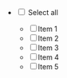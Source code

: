 <ul>
    <li><input type="checkbox" id="select_all" /> Select all</li>
    <ul>
        <li><input type="checkbox" class="checkbox" value="1"/>Item 1</li>
        <li><input type="checkbox" class="checkbox" value="2"/>Item 2</li>
        <li><input type="checkbox" class="checkbox" value="3"/>Item 3</li>
        <li><input type="checkbox" class="checkbox" value="4"/>Item 4</li>
        <li><input type="checkbox" class="checkbox" value="5"/>Item 5</li>
    </ul>
</ul>



<script src="https://ajax.googleapis.com/ajax/libs/jquery/1.11.2/jquery.min.js"></script>
<SCRIPT language="javascript">
  $(document).ready(function(){
      $('#select_all').on('click',function(){
          if(this.checked){
              $('.checkbox').each(function(){
                  this.checked = true;
              });
          }else{
               $('.checkbox').each(function(){
                  this.checked = false;
              });
          }
      });

      $('.checkbox').on('click',function(){
          if($('.checkbox:checked').length == $('.checkbox').length){
              $('#select_all').prop('checked',true);
          }else{
              $('#select_all').prop('checked',false);
          }
      });
  });
</SCRIPT>
